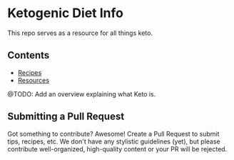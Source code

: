 # Ketogenic Diet Info

This repo serves as a resource for all things keto.

## Contents
* [Recipes](https://github.com/DevLifts/keto/blob/master/recipes/README.md)
* [Resources](https://github.com/DevLifts/keto/blob/master/resources/README.md)

@TODO: Add an overview explaining what Keto is.

## Submitting a Pull Request
Got something to contribute? Awesome! Create a Pull Request to submit tips, recipes, etc. We don't have any stylistic guidelines (yet), but please contribute well-organized, high-quality content or your PR will be rejected.